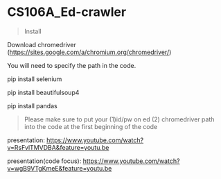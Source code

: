 # CS106A_Ed-crawler

> Install

Download chromedriver (https://sites.google.com/a/chromium.org/chromedriver/)

You will need to specify the path in the code.

pip install selenium

pip install beautifulsoup4

pip install pandas

> Please make sure to put your (1)id/pw on ed (2) chromedriver path into the code at the first beginning of the code 


presentation: https://www.youtube.com/watch?v=RsFvlTMVDBA&feature=youtu.be

presentation(code focus): https://www.youtube.com/watch?v=wgB9VTgKmeE&feature=youtu.be
